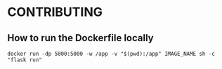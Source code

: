 # CONTRIBUTING
##  How  to run  the Dockerfile locally 

```
docker run -dp 5000:5000 -w /app -v "$(pwd):/app" IMAGE_NAME sh -c
"flask run"
 ```
